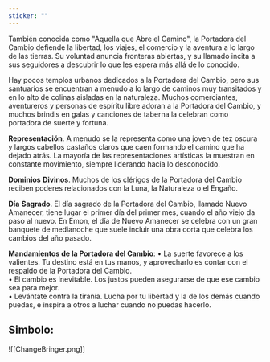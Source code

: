 ```yaml
---
sticker: ""
---
```

También conocida como "Aquella que Abre el Camino", la Portadora del Cambio defiende la libertad, los viajes, el comercio y la aventura a lo largo de las tierras. Su voluntad anuncia fronteras abiertas, y su llamado incita a sus seguidores a descubrir lo que les espera más allá de lo conocido.

Hay pocos templos urbanos dedicados a la Portadora del Cambio, pero sus santuarios se encuentran a menudo a lo largo de caminos muy transitados y en lo alto de colinas aisladas en la naturaleza. Muchos comerciantes, aventureros y personas de espíritu libre adoran a la Portadora del Cambio, y muchos brindis en galas y canciones de taberna la celebran como portadora de suerte y fortuna. 

**Representación**. A menudo se la representa como una joven de tez oscura y largos cabellos castaños claros que caen formando el camino que ha dejado atrás. La mayoría de las representaciones artísticas la muestran en constante movimiento, siempre liderando hacia lo desconocido. 

**Dominios** **Divinos**. Muchos de los clérigos de la Portadora del Cambio reciben poderes relacionados con la Luna, la Naturaleza o el Engaño. 

**Día** **Sagrado**. El día sagrado de la Portadora del Cambio, llamado Nuevo Amanecer, tiene lugar el primer día del primer mes, cuando el año viejo da paso al nuevo. En Emon, el día de Nuevo Amanecer se celebra con un gran banquete de medianoche que suele incluir una obra corta que celebra los cambios del año pasado. 

**Mandamientos de la Portadora del Cambio**:
	• La suerte favorece a los valientes. Tu destino está en tus manos, y aprovecharlo es contar con el respaldo de la Portadora del Cambio.  <br>
	• El cambio es inevitable. Los justos pueden asegurarse de que ese cambio sea para mejor. <br>
	• Levántate contra la tiranía. Lucha por tu libertad y la de los demás cuando puedas, e inspira a otros a luchar cuando no puedas hacerlo.



## Simbolo:

![[ChangeBringer.png]]
